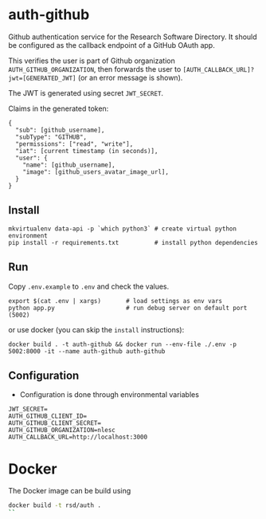 # auth-github
Github authentication service for the Research Software Directory. It should be configured as the callback endpoint of a GitHub OAuth app.

This verifies the user is part of Github organization `AUTH_GITHUB_ORGANIZATION`,
then forwards the user to `[AUTH_CALLBACK_URL]?jwt=[GENERATED_JWT]` (or an
error message is shown).

The JWT is generated using secret `JWT_SECRET`.

Claims in the generated token:
```
{
  "sub": [github_username],
  "subType": "GITHUB",
  "permissions": ["read", "write"],
  "iat": [current timestamp (in seconds)],
  "user": {
    "name": [github_username],
    "image": [github_users_avatar_image_url],
  }
}
```

## Install
```
mkvirtualenv data-api -p `which python3` # create virtual python environment
pip install -r requirements.txt          # install python dependencies
```

## Run
Copy `.env.example` to `.env` and check the values.
```
export $(cat .env | xargs)       # load settings as env vars
python app.py                    # run debug server on default port (5002)
```
or use docker (you can skip the `install` instructions):
```
docker build . -t auth-github && docker run --env-file ./.env -p 5002:8000 -it --name auth-github auth-github
```

## Configuration
- Configuration is done through environmental variables
```
JWT_SECRET=
AUTH_GITHUB_CLIENT_ID=
AUTH_GITHUB_CLIENT_SECRET=
AUTH_GITHUB_ORGANIZATION=nlesc
AUTH_CALLBACK_URL=http://localhost:3000
```

# Docker

The Docker image can be build using
```bash
docker build -t rsd/auth .
``
